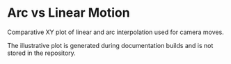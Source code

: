 # Arc vs Linear Motion

Comparative XY plot of linear and arc interpolation used for camera moves.

The illustrative plot is generated during documentation builds and is not stored in the repository.
